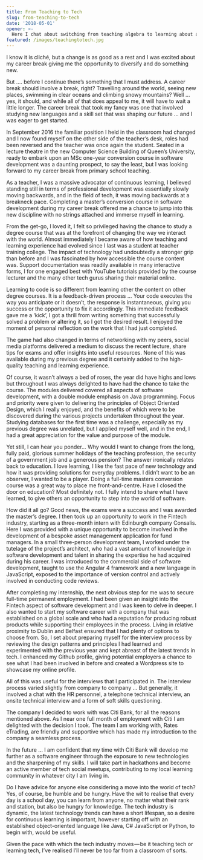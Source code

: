 ```yaml
---
title: From Teaching to Tech
slug: from-teaching-to-tech
date: '2018-05-01'
opener: >-
  Here I chat about switching from teaching algebra to learning about agile.
featured: /images/teachingtotech.jpg
---
```


I know it is cliché, but a change is as good as a rest and I was excited about my career break giving me the opportunity to diversify and do something new.

But …. before I continue there’s something that I must address. A career break should involve a break, right? Travelling around the world, seeing new places, swimming in clear oceans and climbing snowy mountains? Well … yes, it should, and while all of that does appeal to me, it will have to wait a little longer. The career break that took my fancy was one that involved studying new languages and a skill set that was shaping our future … and I was eager to get started.

In September 2016 the familiar position I held in the classroom had changed and I now found myself on the other side of the teacher’s desk, roles had been reversed and the teacher was once again the student. Seated in a lecture theatre in the new Computer Science Building of Queen’s University, ready to embark upon an MSc one-year conversion course in software development was a daunting prospect, to say the least, but I was looking forward to my career break from primary school teaching.

As a teacher, I was a massive advocator of continuous learning, I believed standing still in terms of professional development was essentially slowly moving backwards, and in the field of tech, it was moving backwards at a breakneck pace. Completing a master’s conversion course in software development during my career break offered me a chance to jump into this new discipline with no strings attached and immerse myself in learning.

From the get-go, I loved it, I felt so privileged having the chance to study a degree course that was at the forefront of changing the way we interact with the world. Almost immediately I became aware of how teaching and learning experience had evolved since I last was a student at teacher training college. The impact of technology had undoubtedly a stronger grip than before and I was fascinated by how accessible the course content was. Support documentation was readily available in many interactive forms, I for one engaged best with YouTube tutorials provided by the course lecturer and the many other tech gurus sharing their material online.

Learning to code is so different from learning other the content on other degree courses. It is a feedback-driven process … Your code executes the way you anticipate or it doesn’t, the response is instantaneous, giving you success or the opportunity to fix it accordingly. This immediate feedback gave me a ‘kick’, I got a thrill from writing something that successfully solved a problem or altering it, so I got the desired result. I enjoyed the moment of personal reflection on the work that I had just completed.

The game had also changed in terms of networking with my peers, social media platforms delivered a medium to discuss the recent lecture, share tips for exams and offer insights into useful resources. None of this was available during my previous degree and it certainly added to the high-quality teaching and learning experience.

Of course, it wasn’t always a bed of roses, the year did have highs and lows but throughout I was always delighted to have had the chance to take the course. The modules delivered covered all aspects of software development, with a double module emphasis on Java programming. Focus and priority were given to delivering the principles of Object Oriented Design, which I really enjoyed, and the benefits of which were to be discovered during the various projects undertaken throughout the year. Studying databases for the first time was a challenge, especially as my previous degree was unrelated, but I applied myself well, and in the end, I had a great appreciation for the value and purpose of the module.

Yet still, I can hear you ponder… Why would I want to change from the long, fully paid, glorious summer holidays of the teaching profession, the security of a government job and a generous pension? The answer ironically relates back to education. I love learning, I like the fast pace of new technology and how it was providing solutions for everyday problems. I didn’t want to be an observer, I wanted to be a player. Doing a full-time masters conversion course was a great way to place me front-and-centre. Have I closed the door on education? Most definitely not. I fully intend to share what I have learned, to give others an opportunity to step into the world of software.

How did it all go? Good news, the exams were a success and I was awarded the master’s degree. I then took up an opportunity to work in the Fintech industry, starting as a three-month intern with Edinburgh company Consalis. Here I was provided with a unique opportunity to become involved in the development of a bespoke asset management application for fund managers. In a small three-person development team, I worked under the tutelage of the project’s architect, who had a vast amount of knowledge in software development and talent in sharing the expertise he had acquired during his career. I was introduced to the commercial side of software development, taught to use the Angular 4 framework and a new language in JavaScript, exposed to the importance of version control and actively involved in conducting code reviews.

After completing my internship, the next obvious step for me was to secure full-time permanent employment. I had been given an insight into the Fintech aspect of software development and I was keen to delve in deeper. I also wanted to start my software career with a company that was established on a global scale and who had a reputation for producing robust products while supporting their employees in the process. Living in relative proximity to Dublin and Belfast ensured that I had plenty of options to choose from. So, I set about preparing myself for the interview process by reviewing the design patterns and principles I had learned and experimented with the previous year and kept abreast of the latest trends in tech. I enhanced my Github profile, giving potential employers a chance to see what I had been involved in before and created a Wordpress site to showcase my online profile.

All of this was useful for the interviews that I participated in. The interview process varied slightly from company to company … But generally, it involved a chat with the HR personnel, a telephone technical interview, an onsite technical interview and a form of soft skills questioning.

The company I decided to work with was Citi Bank, for all the reasons mentioned above. As I near one full month of employment with Citi I am delighted with the decision I took. The team I am working with, Rates eTrading, are friendly and supportive which has made my introduction to the company a seamless process.

In the future … I am confident that my time with Citi Bank will develop me further as a software engineer through the exposure to new technologies and the sharpening of my skills. I will take part in hackathons and become an active member of tech social meetups, contributing to my local learning community in whatever city I am living in.

Do I have advice for anyone else considering a move into the world of tech? Yes, of course, be humble and be hungry. Have the wit to realise that every day is a school day, you can learn from anyone, no matter what their rank and station, but also be hungry for knowledge. The tech industry is dynamic, the latest technology trends can have a short lifespan, so a desire for continuous learning is important, however starting off with an established object-oriented language like Java, C# JavaScript or Python, to begin with, would be useful.

Given the pace with which the tech industry moves — be it teaching tech or learning tech, I’ve realised I’ll never be too far from a classroom of sorts.
